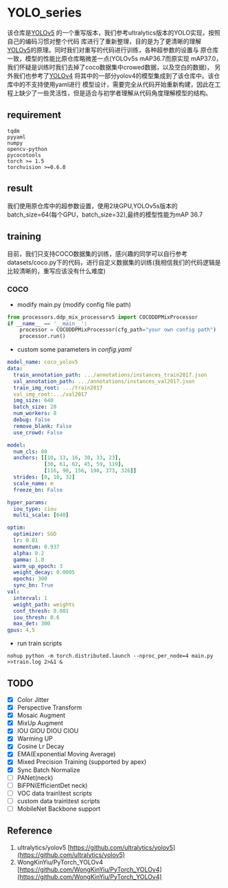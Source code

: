 # YOLO_series
该仓库是[YOLOv5](https://github.com/ultralytics/yolov5) 的一个重写版本，我们参考ultralytics版本的YOLO实现，按照自己的编码习惯对整个代码
库进行了重新整理，目的是为了更清晰的理解[YOLOv5](https://github.com/ultralytics/yolov5)的原理。同时我们对重写的代码进行训练，各种超参数的设置与
原仓库一致，模型的性能比原仓库略微差一点(YOLOv5s mAP36.7而原实现 mAP37.0，我们怀疑是训练时我们去掉了coco数据集中crowed数据，以及空白的数据)，
另外我们也参考了[YOLOv4](https://github.com/WongKinYiu/PyTorch_YOLOv4) 将其中的一部分yolov4的模型集成到了该仓库中。该仓库中的不支持使用yaml进行
模型设计，需要完全从代码开始重新构建，因此在工程上缺少了一些灵活性，但是适合与初学者理解从代码角度理解模型的结构。
## requirement
```text
tqdm
pyyaml
numpy
opencv-python
pycocotools
torch >= 1.5
torchvision >=0.6.0
```
## result
我们使用原仓库中的超参数设置，使用2块GPU,YOLOv5s版本的batch_size=64(每个GPU，batch_size=32),最终的模型性能为mAP 36.7


## training
目前，我们只支持COCO数据集的训练，感兴趣的同学可以自行参考datasets/coco.py下的代码，进行自定义数据集的训练(我相信我们的代码逻辑是比较清晰的，重写应该没有什么难度)

### COCO
* modify main.py (modify config file path)
```python
from processors.ddp_mix_processorv5 import COCODDPMixProcessor
if __name__ == '__main__':
    processor = COCODDPMixProcessor(cfg_path="your own config path") 
    processor.run()
```
* custom some parameters in *config.yaml*
```yaml
model_name: coco_yolov5
data:
  train_annotation_path: .../annotations/instances_train2017.json
  val_annotation_path: .../annotations/instances_val2017.json
  train_img_root: .../train2017
  val_img_root:.../val2017
  img_size: 640
  batch_size: 20
  num_workers: 8
  debug: False
  remove_blank: False
  use_crowd: False

model:
  num_cls: 80
  anchors: [[10, 13, 16, 30, 33, 23],
            [30, 61, 62, 45, 59, 119],
            [116, 90, 156, 198, 373, 326]]
  strides: [8, 16, 32]
  scale_name: m
  freeze_bn: False

hyper_params:
  iou_type: ciou
  multi_scale: [640]

optim:
  optimizer: SGD
  lr: 0.01
  momentum: 0.937
  alpha: 0.2
  gamma: 1.0
  warm_up_epoch: 3
  weight_decay: 0.0005
  epochs: 300
  sync_bn: True
val:
  interval: 1
  weight_path: weights
  conf_thresh: 0.001
  iou_thresh: 0.6
  max_det: 300
gpus: 4,5
```
* run train scripts
```shell script
nohup python -m torch.distributed.launch --nproc_per_node=4 main.py >>train.log 2>&1 &
```

## TODO
- [x] Color Jitter
- [x] Perspective Transform
- [x] Mosaic Augment
- [x] MixUp Augment
- [x] IOU GIOU DIOU CIOU
- [x] Warming UP
- [x] Cosine Lr Decay
- [x] EMA(Exponential Moving Average)
- [x] Mixed Precision Training (supported by apex)
- [x] Sync Batch Normalize
- [ ] PANet(neck)
- [ ] BiFPN(EfficientDet neck)
- [ ] VOC data train\test scripts
- [ ] custom data train\test scripts
- [ ] MobileNet Backbone support

## Reference
1. ultralytics/yolov5 [https://github.com/ultralytics/yolov5](https://github.com/ultralytics/yolov5)
2. WongKinYiu/PyTorch_YOLOv4 [https://github.com/WongKinYiu/PyTorch_YOLOv4](https://github.com/WongKinYiu/PyTorch_YOLOv4)
